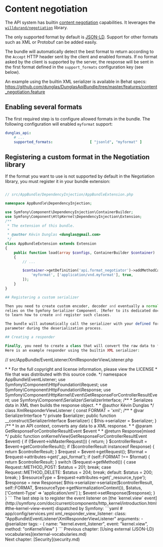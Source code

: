 # Content negotiation

The API system has builtin [content negotiation](https://en.wikipedia.org/wiki/Content_negotiation) capabilities.
It leverages the [`willdurand/negotiation`](https://github.com/willdurand/Negotiation) library.

The only supported format by default is [JSON-LD](https://json-ld.org). Support for other formats such as XML or Protobuf
can be added easily.

The bundle will automatically detect the best format to return according to the `Accept` HTTP header sent by the client
and enabled formats. If no format asked by the client is supported by the server, the response will be sent in the first
format defined in the `support_formats` configuration key (see below).

An example using the builtin XML serializer is available in Behat specs: https://github.com/dunglas/DunglasApiBundle/tree/master/features/content_negotiation.feature

## Enabling several formats

The first required step is to configure allowed formats in the bundle. The following configuration will enabled `myformat`
support:

```yaml
dunglas_api:
    # ...
    supported_formats:                 [ "jsonld", "myformat" ]
```

## Registering a custom format in the Negotiation library

If the format you want to use is not supported by default in the Negotiation library, you must register it in your bundle
extension:

```php

// src/AppBundle/DependencyInjection/AppBundleExtension.php

namespace AppBundle\DependencyInjection;

use Symfony\Component\DependencyInjection\ContainerBuilder;
use Symfony\Component\HttpKernel\DependencyInjection\Extension;
/**
 * The extension of this bundle.
 *
 * @author Kévin Dunglas <dunglas@gmail.com>
 */
class AppBundleExtension extends Extension
{
    public function load(array $configs, ContainerBuilder $container)
    {
        // ...

        $container->getDefinition('api.format_negotiator')->addMethodCall('registerFormat', [		
            'myformat', ['application/vnd.myformat'], true,		
        ]);		
    }
}

## Registering a custom serializer

Then you need to create custom encoder, decoder and eventually a normalizer and a denormalizer for your format. The bundle
relies on the Symfony Serializer Component. [Refer to its dedicated documentation](https://symfony.com/doc/current/cookbook/serializer.html#adding-normalizers-and-encoders)
to learn how to create and register such classes.

The bundle will automatically call the serializer with your defined format name (`myformat` in previous examples) as `format`
parameter during the deserialization process.

## Creating a responder

Finally, you need to create a class that will convert the raw data to formatted data and the according HTTP response.
Here is an example responder using the builtin XML serializer:

```
// src/AppBundle/EventListener/XmlResponderViewListener.php

<?php

/*
 * This file is part of the DunglasApiBundle package.
 *
 * (c) Kévin Dunglas <dunglas@gmail.com>
 *
 * For the full copyright and license information, please view the LICENSE
 * file that was distributed with this source code.
 */

namespace AppBundle\EventListener;

use Symfony\Component\HttpFoundation\Request;
use Symfony\Component\HttpFoundation\Response;
use Symfony\Component\HttpKernel\Event\GetResponseForControllerResultEvent;
use Symfony\Component\Serializer\SerializerInterface;

/**
 * Serializes data in XML then builds the response object.
 *
 * @author Kévin Dunglas <dunglas@gmail.com>
 */
class XmlResponderViewListener
{
    const FORMAT = 'xml';

    /**
     * @var SerializerInterface
     */
    private $serializer;

    public function __construct(SerializerInterface $serializer)
    {
        $this->serializer = $serializer;
    }

    /**
     * In an API context, converts any data to a XML response.
     *
     * @param GetResponseForControllerResultEvent $event
     *
     * @return Response|mixed
     */
    public function onKernelView(GetResponseForControllerResultEvent $event)
    {
        if (!$event->isMasterRequest()) {
            return;
        }

        $controllerResult = $event->getControllerResult();

        if ($controllerResult instanceof Response) {
            return $controllerResult;
        }

        $request = $event->getRequest();

        $format = $request->attributes->get('_api_format');
        if (self::FORMAT !== $format) {
            return $controllerResult;
        }

        switch ($request->getMethod()) {
            case Request::METHOD_POST:
                $status = 201;
                break;

            case Request::METHOD_DELETE:
                $status = 204;
                break;

            default:
                $status = 200;
                break;
        }

        $resourceType = $request->attributes->get('_resource_type');
        $response = new Response(
            $this->serializer->serialize($controllerResult, self::FORMAT, $resourceType->getNormalizationContext()),
            $status,
            ['Content-Type' => 'application/xml']
        );

        $event->setResponse($response);
    }
}
```

The last step is to register the event listener on [the `kernel.view` event](http://symfony.com/doc/current/components/http_kernel/introduction.html#the-kernel-view-event)
dispatched by Symfony:

```yaml

# app/config/services.yml

    xml_responder_view_listener:
        class: "AppBundle\EventListener\XmlResponderViewListener"
        arguments:
            - @serializer
        tags:
            - { name: "kernel.event_listener", event: "kernel.view", method: "onKernelView" }
```

Previous chapter: [Using external (JSON-LD) vocabularies](external-vocabularies.md)<br>
Next chapter: [Security](security.md)
